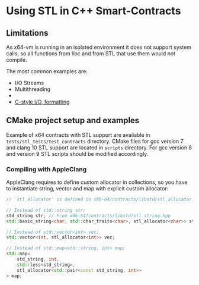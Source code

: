 # Using STL in C++ Smart-Contracts

## Limitations

As x64-vm is running in an isolated environment it does not support system calls, so all functions from libc and from STL that use them would not compile.

The most common examples are:
- I/O Streams
- Multithreading
- 
- [C-style I/O, formatting](https://en.cppreference.com/w/cpp/io/c)

## CMake project setup and examples

Example of x64 contracts with STL support are available in `tests/stl_tests/test_contracts` directory.
CMake files for gcc version 7 and clang 10 STL support are located in `scripts` directory.
For gcc version 8 and version 9 STL scripts should be modified accordingly.

### Compiling with AppleClang

AppleClang requires to define custom allocator in collections, so you have to instantiate string, vector and map with explicit custom allocator:
```cpp
// `stl_allocator` is defined in x86-64/contracts/libstd/stl_allocator.hpp

// Instead of std::string str;
std_string str; // From x86-64/contracts/libstd/stl_string.hpp
std::basic_string<char, std::char_traits<char>, stl_allocator<char>> str;

// Instead of std::vector<int> vec;
std::vector<int, stl_allocator<int>> vec;

// Instead of std::map<std::string, int> map;
std::map<
    std_string, int,
    std::less<std_string>,
    stl_allocator<std::pair<const std_string, int>>
> map;
```
